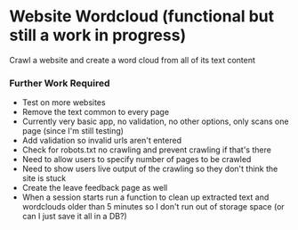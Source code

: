 # Website Wordcloud (functional but still a work in progress)
Crawl a website and create a word cloud from all of its text content

### Further Work Required
* Test on more websites
* Remove the text common to every page
* Currently very basic app, no validation, no other options, only scans one page (since I'm still testing)
* Add validation so invalid urls aren't entered
* Check for robots.txt no crawling and prevent crawling if that's there
* Need to allow users to specify number of pages to be crawled
* Need to show users live output of the crawling so they don't think the site is stuck
* Create the leave feedback page as well
* When a session starts run a function to clean up extracted text and wordclouds older than 5 minutes so I don't run out of storage space (or can I just save it all in a DB?)